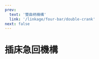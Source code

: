 ```yaml
---
prev:
  text: '雙曲柄機構'
  link: '/linkage/four-bar/double-crank'
next: false
---
```


# 插床急回機構

<YoutubeEmbed video-id="DZ4eV4aAfkY" />
